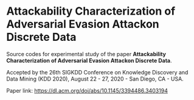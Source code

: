 # Attackability Characterization of Adversarial Evasion Attackon Discrete Data



Source codes for experimental study of the paper **Attackability Characterization of Adversarial Evasion Attackon Discrete Data**.


Accepted by the 26th SIGKDD Conference on Knowledge Discovery and Data Mining (KDD 2020), August 22 - 27, 2020 - San Diego, CA - USA.


Paper link: https://dl.acm.org/doi/abs/10.1145/3394486.3403194

